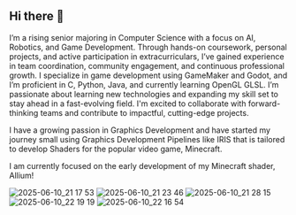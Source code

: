 ## Hi there 👋

I’m a rising senior majoring in Computer Science with a focus on AI, Robotics, and Game Development. Through hands-on coursework, personal projects, and active participation in extracurriculars, I’ve gained experience in team coordination, community engagement, and continuous professional growth. I specialize in game development using GameMaker and Godot, and I’m proficient in C, Python, Java, and currently learning OpenGL GLSL. I’m passionate about learning new technologies and expanding my skill set to stay ahead in a fast-evolving field. I'm excited to collaborate with forward-thinking teams and contribute to impactful, cutting-edge projects.

I have a growing passion in Graphics Development and have started my journey small using Graphics Development Pipelines like IRIS that is tailored to develop Shaders for the popular video game, Minecraft.

I am currently focused on the early development of my Minecraft shader, Allium!

![2025-06-10_21 17 53](https://github.com/user-attachments/assets/f449dbca-6ec5-4187-b64c-5ce0ddde5f7f)
![2025-06-10_21 23 46](https://github.com/user-attachments/assets/1ad16939-d413-4071-8f96-bffbe9b9572d)
![2025-06-10_21 28 15](https://github.com/user-attachments/assets/a4f41c36-4a48-4861-802b-d86eeb7ff9bc)
![2025-06-10_22 19 19](https://github.com/user-attachments/assets/024c4a44-efeb-4fca-a4ab-e7c169ec4117)
![2025-06-10_22 16 54](https://github.com/user-attachments/assets/8f4443fb-3f53-47ea-8e15-3ed2f076e235)
